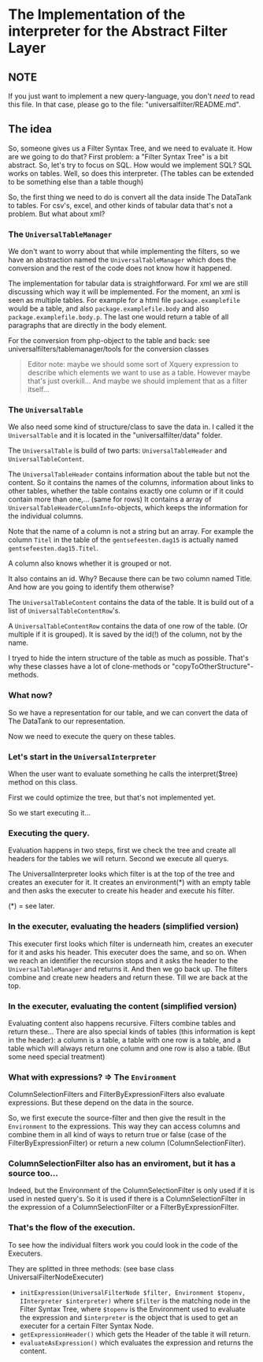 The Implementation of the interpreter for the Abstract Filter Layer
===================================================================

NOTE
----
If you just want to implement a new query-language, you don't _need_ to read this file. In that case, please go to the file: "universalfilter/README.md".


The idea
--------

So, someone gives us a Filter Syntax Tree, and we need to evaluate it. How are we going to do that? 
First problem: a "Filter Syntax Tree" is a bit abstract. So, let's try to focus on SQL. How would we implement SQL? 
SQL works on tables. Well, so does this interpreter. (The tables can be extended to be something else than a table though) 

So, the first thing we need to do is convert all the data inside The DataTank to tables. For csv's, excel, and other kinds of tabular data that's not a problem. But what about xml?

### The ``UniversalTableManager``

We don't want to worry about that while implementing the filters, so we have an abstraction named the ``UniversalTableManager`` which does the conversion and the rest of the code does not know how it happened.

The implementation for tabular data is straightforward. For xml we are still discussing which way it will be implemented. For the moment, an xml is seen as multiple tables. For example for a html file ``package.examplefile`` would be a table, and also ``package.examplefile.body`` and also ``package.examplefile.body.p``. The last one would return a table of all paragraphs that are directly in the body element.

For the conversion from php-object to the table and back: see universalfilters/tablemanager/tools for the conversion classes

> Editor note: maybe we should some sort of Xquery expression to describe which elements we want to use as a table. However maybe that's just overkill... And maybe we should implement that as a filter itself...

### The ``UniversalTable``

We also need some kind of structure/class to save the data in. I called it the ``UniversalTable`` and it is located in the "universalfilter/data" folder.

The ``UniversalTable`` is build of two parts: ``UniversalTableHeader`` and ``UniversalTableContent``. 

The ``UniversalTableHeader`` contains information about the table but not the content. So it contains the names of the columns, information about links to other tables, whether the table contains exactly one column or if it could contain more than one,... (same for rows)
It contains a array of ``UniversalTableHeaderColumnInfo``-objects, which keeps the information for the individual columns. 

Note that the name of a column is not a string but an array. For example the column ``Titel`` in the table of the ``gentsefeesten.dag15`` is actually named ``gentsefeesten.dag15.Titel``.

A column also knows whether it is grouped or not.

It also contains an id. Why? Because there can be two column named Title. And how are you going to identify them otherwise?

The ``UniversalTableContent`` contains the data of the table. 
It is build out of a list of ``UniversalTableContentRow``'s. 

A ``UniversalTableContentRow`` contains the data of one row of the table. (Or multiple if it is grouped). It is saved by the id(!) of the column, not by the name.

I tryed to hide the intern structure of the table as much as possible. That's why these classes have a lot of clone-methods or "copyToOtherStructure"-methods. 

### What now?
So we have a representation for our table, and we can convert the data of The DataTank to our representation.

Now we need to execute the query on these tables.

### Let's start in the ``UniversalInterpreter``

When the user want to evaluate something he calls the interpret($tree) method on this class. 

First we could optimize the tree, but that's not implemented yet.

So we start executing it...

### Executing the query.

Evaluation happens in two steps, first we check the tree and create all headers for the tables we will return. Second we execute all querys.

The UniversalInterpreter looks which filter is at the top of the tree and creates an executer for it. 
It creates an environment(*) with an empty table and then asks the executer to create his header and execute his filter. 

(*) = see later.

### In the executer, evaluating the headers (simplified version)

This executer first looks which filter is underneath him, creates an executer for it and asks his header. This executer does the same, and so on. When we reach an identifier the recursion stops and it asks the header to the ``UniversalTableManager`` and returns it. And then we go back up. The filters combine and create new headers and return these. Till we are back at the top.

### In the executer, evaluating the content (simplified version)

Evaluating content also happens recursive. Filters combine tables and return these...
There are also special kinds of tables (this information is kept in the header): a column is a table, a table with one row is a table, and a table which will always return one column and one row is also a table. (But some need special treatment)

### What with expressions? => The ``Environment``

ColumnSelectionFilters and FilterByExpressionFilters also evaluate expressions. But these depend on the data in the source. 

So, we first execute the source-filter and then give the result in the ``Environment`` to the expressions. This way they can access columns and combine them in all kind of ways to return true or false (case of the FilterByExpressionFilter) or return a new column (ColumnSelectionFilter).


### ColumnSelectionFilter also has an enviroment, but it has a source too...

Indeed, but the Environment of the ColumnSelectionFilter is only used if it is used in nested query's. So it is used if there is a ColumnSelectionFilter in the expression of a ColumnSelectionFilter or a FilterByExpressionFilter.

### That's the flow of the execution. 

To see how the individual filters work you could look in the code of the Executers.

They are splitted in three methods: (see base class UniversalFilterNodeExecuter)

 - ``initExpression(UniversalFilterNode $filter, Environment $topenv, IInterpreter $interpreter)``
  where ``$filter`` is the matching node in the Filter Syntax Tree, where ``$topenv`` is the Environment used to evaluate the expression and ``$interpreter`` is the object that is used to get an executer for a certain Filter Syntax Node.
 - ``getExpressionHeader()`` which gets the Header of the table it will return.
 - ``evaluateAsExpression()`` which evaluates the expression and returns the content.



